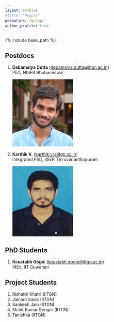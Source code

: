```yaml
---
layout: archive
#title: "People"
permalink: /group/
author_profile: true
---
```


{% include base_path %}

## Postdocs

1. **Debamalya Dutta** (debamalya.dutta@iitgn.ac.in) <br/>
   PhD, NISER Bhubaneswar

   <img src="/images/Photo_DD.jpg" alt="drawing" width="200"/>

3. **Karthik V.** (karthik.v@iitgn.ac.in) <br/>
   Integrated PhD, IISER Thiruvananthapuram

   <img src="/images/Photo_Karthik.jpg" alt="drawing" height="230" width="200"/>


## PhD Students

1. **Koustabh Gogoi** (koustabh.gogoi@iitgn.ac.in) <br/>
   MSc, IIT Guwahati

<!-- 1. Ph.D. Michal Zimmerman (michal.zimmerman@mail.huji.ac.il) -->

## Project Students

1. Rishabh Khatri (IITGN) <br/>
2. Jainam Savla (IITGN) <br/>
3. Sankesh Jain (IITGN) <br/>
4. Mohit Kumar Sengar (IITGN) <br/>
5. Tanishka (IITGN) <br/>



